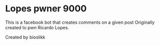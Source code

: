 # Lopes pwner 9000
This is a facebook bot that creates comments on a given post
Originally created to pwn Ricardo Lopes.


Created by bioslikk
